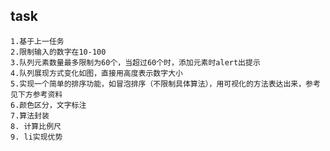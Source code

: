 ## task

	1.基于上一任务
	2.限制输入的数字在10-100
	3.队列元素数量最多限制为60个，当超过60个时，添加元素时alert出提示
	4.队列展现方式变化如图，直接用高度表示数字大小
	5.实现一个简单的排序功能，如冒泡排序（不限制具体算法），用可视化的方法表达出来，参考见下方参考资料
	6.颜色区分，文字标注
	7.算法封装
	8. 计算比例尺
	9. li实现优势

